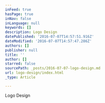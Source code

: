 ```yaml
---
inFeed: true
hasPage: true
inNav: false
inLanguage: null
keywords: []
description: Logo Design
datePublished: '2016-07-07T14:57:51.916Z'
dateModified: '2016-07-07T14:57:47.286Z'
authors: []
publisher: null
title: ''
author: []
starred: false
sourcePath: _posts/2016-07-07-logo-design.md
url: logo-design/index.html
_type: Article

---
```

Logo Design